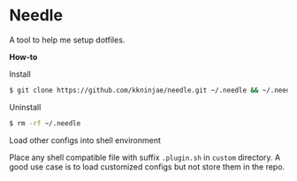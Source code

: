# Needle

A tool to help me setup dotfiles.


**How-to**

Install

```sh
$ git clone https://github.com/kkninjae/needle.git ~/.needle && ~/.needle/needle.sh
```

Uninstall

```sh
$ rm -rf ~/.needle
```


Load other configs into shell environment

Place any shell compatible file with suffix `.plugin.sh` in `custom` directory.
A good use case is to load customized configs but not store them in the repo.
